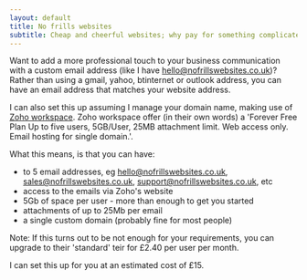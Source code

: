 ```yaml
---
layout: default
title: No frills websites
subtitle: Cheap and cheerful websites; why pay for something complicated if you don't need it.
---
```

Want to add a more professional touch to your business communication with a custom email address (like I have [hello@nofrillswebsites.co.uk](mailto:hello@nofrillswebsites.co.uk))? Rather than using a gmail, yahoo, btinternet or outlook address, you can have an email address that matches your website address.

I can also set this up assuming I manage your domain name, making use of [Zoho workspace](https://www.zoho.com/workplace/). Zoho workspace offer (in their own words) a 'Forever Free Plan Up to five users, 5GB/User, 25MB attachment limit. Web access only. Email hosting for single domain.'.

What this means, is that you can have:

 - to 5 email addresses, eg hello@nofrillswebsites.co.uk, sales@nofrillswebsites.co.uk, support@nofrillswebsites.co.uk, etc
 - access to the emails via Zoho's website
 - 5Gb of space per user - more than enough to get you started
 - attachments of up to 25Mb per email
 - a single custom domain (probably fine for most people)
 
Note: If this turns out to be not enough for your requirements, you can upgrade to their 'standard' teir for £2.40 per user per month.

I can set this up for you at an estimated cost of £15.
